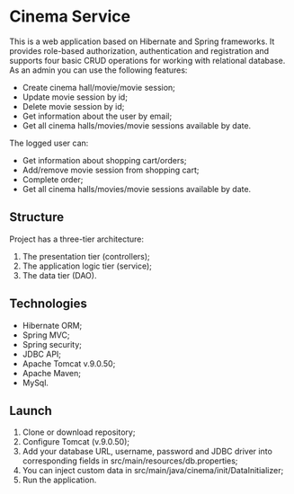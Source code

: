 # Cinema Service

This is a web application based on Hibernate and Spring frameworks. It provides role-based authorization, 
authentication and registration and supports four basic CRUD operations for working with relational database.
As an admin you can use the following features:

- Create cinema hall/movie/movie session;
- Update movie session by id;
- Delete movie session by id;
- Get information about the user by email;
- Get all cinema halls/movies/movie sessions available by date.

The logged user can:
- Get information about shopping cart/orders;
- Add/remove movie session from shopping cart;
- Complete order;
- Get all cinema halls/movies/movie sessions available by date.

## Structure
Project has a three-tier architecture:
1. The presentation tier (controllers);
2. The application logic tier (service);
3. The data tier (DAO).

## Technologies
- Hibernate ORM;
- Spring MVC;
- Spring security;
- JDBC API;
- Apache Tomcat v.9.0.50;
- Apache Maven;
- MySql.

## Launch
1. Clone or download repository;
2. Configure Tomcat (v.9.0.50); 
3. Add your database URL, username, password and JDBC driver into corresponding fields in src/main/resources/db.properties;
4. You can inject custom data in src/main/java/cinema/init/DataInitializer;
5. Run the application.
